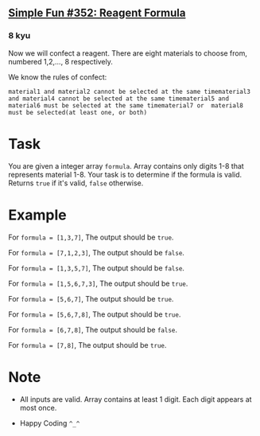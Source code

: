 <h2><a href=https://www.codewars.com/kata/59c8b38423dacc7d95000008/train/javascript target="_blank">Simple Fun #352: Reagent Formula</a></h2><h3>8 kyu</h3><p>Now we will confect a reagent. There are eight materials to choose from, numbered 1,2,..., 8 respectively.</p><p>We know the rules of confect:</p><pre><code>material1 and material2 cannot be selected at the same timematerial3 and material4 cannot be selected at the same timematerial5 and material6 must be selected at the same timematerial7 or  material8 must be selected(at least one, or both)</code></pre><h1 id="task">Task</h1><p>You are given a integer array <code>formula</code>. Array contains only digits 1-8 that represents material 1-8. Your task is to determine if the formula is valid. Returns <code>true</code> if it's valid, <code>false</code> otherwise.</p><h1 id="example">Example</h1><p>For <code>formula = [1,3,7]</code>, The output should be <code>true</code>.</p><p>For <code>formula = [7,1,2,3]</code>, The output should be <code>false</code>.</p><p>For <code>formula = [1,3,5,7]</code>, The output should be <code>false</code>.</p><p>For <code>formula = [1,5,6,7,3]</code>, The output should be <code>true</code>.</p><p>For <code>formula = [5,6,7]</code>, The output should be <code>true</code>.</p><p>For <code>formula = [5,6,7,8]</code>, The output should be <code>true</code>.</p><p>For <code>formula = [6,7,8]</code>, The output should be <code>false</code>.</p><p>For <code>formula = [7,8]</code>, The output should be <code>true</code>.</p><h1 id="note">Note</h1><ul><li><p>All inputs are valid. Array contains at least 1 digit. Each digit appears at most once. </p></li><li><p>Happy Coding <code>^_^</code></p></li></ul>